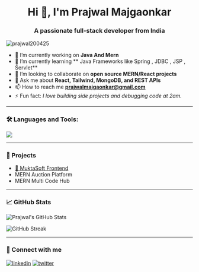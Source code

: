 <h1 align="center">Hi 👋, I'm Prajwal Majgaonkar</h1>
<h3 align="center">A passionate full-stack developer from India</h3>

<p align="left"> <img src="https://komarev.com/ghpvc/?username=prajwal200425&label=Profile%20views&color=0e75b6&style=flat" alt="prajwal200425" /> </p>

- 🔭 I’m currently working on **Java And Mern**  
- 🌱 I’m currently learning ** Java Frameworks like Spring , JDBC , JSP , Servlet**  
- 👯 I’m looking to collaborate on **open source MERN/React projects**  
- 💬 Ask me about **React, Tailwind, MongoDB, and REST APIs**  
- 📫 How to reach me **prajwalmajgaonkar@gmail.com**  
- ⚡ Fun fact: *I love building side projects and debugging code at 2am.*

---

### 🛠️ Languages and Tools:

<p align="left">
  <img src="https://skillicons.dev/icons?i=js,react,nodejs,express,mongodb,tailwind,html,css,git,github,vscode,postman,java,sql" />
</p>

---

### 🚀 Projects

- [💼 MuktaSoft Frontend](https://github.com/prajwal200425/MuktaSoft_Frontend)
-  MERN Auction Platform
-  MERN Multi Code Hub

---

### 📈 GitHub Stats

<p align="left">
  <img src="https://github-readme-stats.vercel.app/api?username=prajwal200425&show_icons=true&theme=radical" alt="Prajwal's GitHub Stats" />
</p>

<p align="left">
  <img src="https://github-readme-streak-stats.herokuapp.com/?user=prajwal200425&theme=radical" alt="GitHub Streak" />
</p>

---

### 🔗 Connect with me

<p align="left">
  <a href="https://[linkedin.com/in/your-linkedin](https://www.linkedin.com/in/prajwal-majgaonkar/)" target="blank"><img align="center" src="https://skillicons.dev/icons?i=linkedin" alt="linkedin" /></a>
  <a href="https://twitter.com/your-twitter" target="blank"><img align="center" src="https://skillicons.dev/icons?i=twitter" alt="twitter" /></a>
</p>
